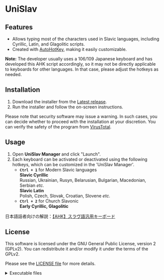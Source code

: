 # UniSlav

## Features

- Allows typing most of the characters used in Slavic languages, including Cyrillic, Latin, and Glagolitic scripts.
- Created with [AutoHotKey](https://www.autohotkey.com/), making it easily customizable.

**Note:**
The developer usually uses a 106/109 Japanese keyboard and has developed this AHK script accordingly, so it may not be directly applicable to keyboards for other languages.
In that case, please adjust the hotkeys as needed.

## Installation

1. Download the installer from the [Latest release](https://github.com/Mijadaj/UniSlav/releases/latest).
1. Run the installer and follow the on-screen instructions.

Please note that security software may issue a warning. In such cases, you can decide whether to proceed with the installation at your discretion. You can verify the safety of the program from [VirusTotal]([https://www.example.com/](https://www.virustotal.com/gui/collection/9de1861f5106060d44fd8b21743b46a1bfbc6f91dcd5989f24de09a0363ffb9d/iocs)).

## Usage

1. Open **UniSlav Manager** and click "Launch".  
1. Each keyboard can be activated or deactivated using the following hotkeys, which can be customized in the 'UniSlav Manager'.
    - **`Ctrl + 1`** for Modern Slavic languages  
    **Slavic Cyrillic**  
    Russian, Ukrainian, Rusyn, Belarusian, Bulgarian, Macedonian, Serbian *etc.*  
    **Slavic Latin**  
    Polish, Czech, Slovak, Croatian, Slovene *etc.*
    - **`Ctrl + 2`** for Church Slavonic  
    **Early Cyrillic, Glagolitic**

日本語話者向けの解説：[【AHK】スラヴ語汎用キーボード](https://note.com/dajdarabotci/n/nb9b58f8dcf26)

## License

This software is licensed under the GNU General Public License, version 2 (GPLv2).
You can redistribute it and/or modify it under the terms of the GPLv2.

Please see the [LICENSE file](LICENSE) for more details.

<details>
    <summary>Executable files</summary>
This software includes:

- **AutoHotkey64.exe**, which is also licensed under the GPLv2.
You can find the source code for AutoHotkey at: [https://github.com/AutoHotkey/AutoHotkey](https://github.com/AutoHotkey/AutoHotkey).
- **config.exe**, which is compiled from AHK file using [AHK2EXE](https://github.com/AutoHotkey/Ahk2Exe).
The source code can be found in [config.ahk](src/config/config.ahk).

</details>
